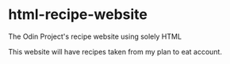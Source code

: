 # html-recipe-website
The Odin Project's recipe website using solely HTML

This website will have recipes taken from my plan to eat account.